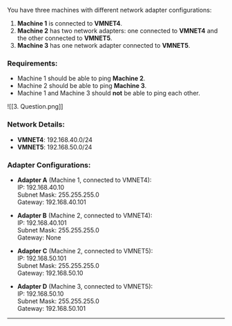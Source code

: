 You have three machines with different network adapter configurations:

1. **Machine 1** is connected to **VMNET4**.
2. **Machine 2** has two network adapters: one connected to **VMNET4** and the other connected to **VMNET5**.
3. **Machine 3** has one network adapter connected to **VMNET5**.

### **Requirements:**

- Machine 1 should be able to ping **Machine 2**.
- Machine 2 should be able to ping **Machine 3**.
- Machine 1 and Machine 3 should **not** be able to ping each other.

![[3. Question.png]]

### **Network Details:**

- **VMNET4**: 192.168.40.0/24
- **VMNET5**: 192.168.50.0/24

### **Adapter Configurations:**

- **Adapter A** (Machine 1, connected to VMNET4):  
    IP: 192.168.40.10  
    Subnet Mask: 255.255.255.0  
    Gateway: 192.168.40.101
    
- **Adapter B** (Machine 2, connected to VMNET4):  
    IP: 192.168.40.101  
    Subnet Mask: 255.255.255.0  
    Gateway: None
    
- **Adapter C** (Machine 2, connected to VMNET5):  
    IP: 192.168.50.101  
    Subnet Mask: 255.255.255.0  
    Gateway: 192.168.50.10
    
- **Adapter D** (Machine 3, connected to VMNET5):  
    IP: 192.168.50.10  
    Subnet Mask: 255.255.255.0  
    Gateway: 192.168.50.101
    
---

